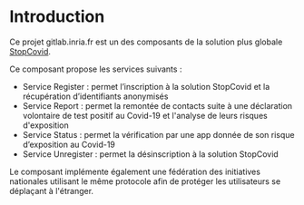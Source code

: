 # Introduction
Ce projet gitlab.inria.fr est un des composants de la solution plus globale [StopCovid](https://gitlab.inria.fr/stopcovid19/accueil/-/blob/master/README.md).

Ce composant propose les services suivants :
* Service Register : permet l’inscription à la solution StopCovid et la récupération d’identifiants anonymisés
* Service Report : permet la remontée de contacts suite à une déclaration volontaire de test positif au Covid-19 et l'analyse de leurs risques d'exposition
* Service Status : permet la vérification par une app donnée de son risque d’exposition au Covid-19 
* Service Unregister : permet la désinscription à la solution StopCovid

Le composant implémente également une fédération des initiatives nationales utilisant le même protocole afin de protéger les utilisateurs se déplaçant à l'étranger.
